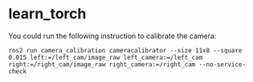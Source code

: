 # learn_torch

You could run the following instruction to calibrate the camera:  
```
ros2 run camera_calibration cameracalibrator --size 11x8 --square 0.015 left:=/left_cam/image_raw left_camera:=/left_cam right:=/right_cam/image_raw right_camera:=/right_cam --no-service-check
```